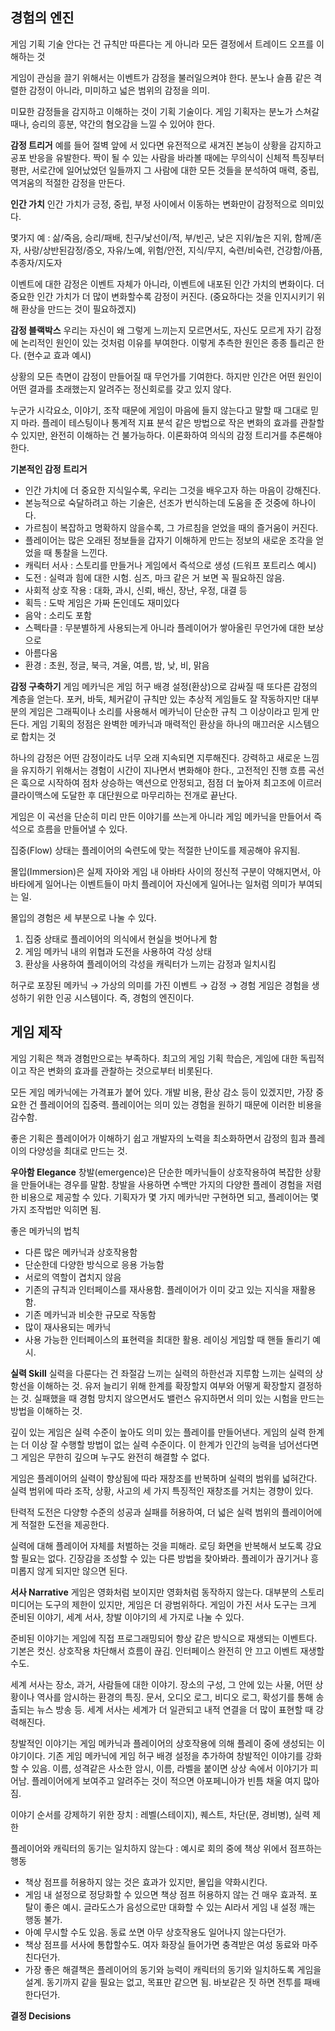 ## 경험의 엔진

게임 기획 기술 안다는 건 규칙만 따른다는 게 아니라 모든 결정에서 트레이드 오프를 이해하는 것

게임이 관심을 끌기 위해서는 이벤트가 감정을 불러일으켜야 한다.
분노나 슬픔 같은 격렬한 감정이 아니라, 미미하고 넓은 범위의 감정을 의미.

미묘한 감정들을 감지하고 이해하는 것이 기획 기술이다.
게임 기획자는 분노가 스쳐갈때나, 승리의 흥분, 약간의 혐오감을 느낄 수 있어야 한다.

**감정 트리거**
예를 들어 절벽 앞에 서 있다면 유전적으로 새겨진 본능이 상황을 감지하고 공포 반응을 유발한다. 짝이 될 수 있는 사람을 바라볼 때에는 무의식이 신체적 특징부터 평판, 서로간에 일어났었던 일들까지 그 사람에 대한 모든 것들을 분석하여 매력, 중립, 역겨움의 적절한 감정을 만든다.

**인간 가치**
인간 가치가 긍정, 중립, 부정 사이에서 이동하는 변화만이 감정적으로 의미있다.

몇가지 예 : 삶/죽음, 승리/패배, 친구/낯선이/적, 부/빈곤, 낮은 지위/높은 지위, 함께/혼자, 사랑/상반된감정/증오, 자유/노예, 위험/안전, 지식/무지, 숙련/비숙련, 건강함/아픔, 추종자/지도자

이벤트에 대한 감정은 이벤트 자체가 아니라, 이벤트에 내포된 인간 가치의 변화이다.
더 중요한 인간 가치가 더 많이 변화할수록 감정이 커진다. 
(중요하다는 것을 인지시키기 위해 환상을 만드는 것이 필요하겠지)

**감정 블랙박스**
우리는 자신이 왜 그렇게 느끼는지 모르면서도, 자신도 모르게 자기 감정에 논리적인 원인이 있는 것처럼 이유를 부여한다. 이렇게 추측한 원인은 종종 틀리곤 한다. (현수교 효과 예시)

상황의 모든 측면이 감정이 만들어질 때 무언가를 기여한다. 하지만 인간은 어떤 원인이 어떤 결과를 초래했는지 알려주는 정신회로를 갖고 있지 않다.

누군가 시각요소, 이야기, 조작 때문에 게임이 마음에 들지 않는다고 말할 때 그대로 믿지 마라. 
플레이 테스팅이나 통계적 지표 분석 같은 방법으로 작은 변화의 효과를 관찰할 수 있지만, 
완전히 이해하는 건 불가능하다. 이론화하여 의식의 감정 트리거를 추론해야 한다. 

**기본적인 감정 트리거**
- 인간 가치에 더 중요한 지식일수록, 우리는 그것을 배우고자 하는 마음이 강해진다.
- 본능적으로 숙달하려고 하는 기술은, 선조가 번식하는데 도움을 준 것중에 하나이다.
- 가르침이 복잡하고 명확하지 않을수록, 그 가르침을 얻었을 때의 즐거움이 커진다.
- 플레이어는 많은 오래된 정보들을 갑자기 이해하게 만드는 정보의 새로운 조각을 얻었을 때 통찰을 느낀다.
- 캐릭터 서사 : 스토리를 만들거나 게임에서 즉석으로 생성 (드워프 포트리스 예시)
- 도전 : 실력과 힘에 대한 시험. 심즈, 마크 같은 거 보면 꼭 필요하진 않음.
- 사회적 상호 작용 : 대화, 과시, 신뢰, 배신, 장난, 우정, 대결 등
- 획득 : 도박 게임은 가짜 돈인데도 재미있다
- 음악 : 소리도 포함
- 스펙타클 : 무분별하게 사용되는게 아니라 플레이어가 쌓아올린 무언가에 대한 보상으로
- 아름다움
- 환경 : 초원, 정글, 북극, 겨울, 여름, 밤, 낮, 비, 맑음

**감정 구축하기**
게임 메카닉은 게임 허구 배경 설정(환상)으로 감싸질 때 또다른 감정의 계층을 얻는다. 
포커, 바둑, 체커같이 규칙만 있는 추상적 게임들도 잘 작동하지만 
대부분의 게임은 그래픽이나 소리를 사용해서 메카닉이 단순한 규칙 그 이상이라고 믿게 만든다.
게임 기획의 정점은 완벽한 메카닉과 매력적인 환상을 하나의 매끄러운 시스템으로 합치는 것

하나의 감정은 어떤 감정이라도 너무 오래 지속되면 지루해진다.
강력하고 새로운 느낌을 유지하기 위해서는 경험이 시간이 지나면서 변화해야 한다.,
고전적인 진행 흐름 곡선은 훅으로 시작하여 점차 상승하는 액션으로 안정되고,
점점 더 높아져 최고조에 이르러 클라이맥스에 도달한 후 대단원으로 마무리하는 전개로 끝난다.

게임은 이 곡선을 단순히 미리 만든 이야기를 쓰는게 아니라 게임 메카닉을 만들어서 즉석으로 흐름을 만들어낼 수 있다.

집중(Flow) 상태는 플레이어의 숙련도에 맞는 적절한 난이도를 제공해야 유지됨.

몰입(Immersion)은 실제 자아와 게임 내 아바타 사이의 정신적 구분이 약해지면서, 아바타에게 일어나는 이벤트들이 마치 플레이어 자신에게 일어나는 일처럼 의미가 부여되는 일.

몰입의 경험은 세 부분으로 나눌 수 있다.
1. 집중 상태로 플레이어의 의식에서 현실을 벗어나게 함
2. 게임 메카닉 내의 위협과 도전을 사용하여 각성 상태
3. 환상을 사용하여 플레이어의 각성을 캐릭터가 느끼는 감정과 일치시킴

허구로 포장된 메카닉 → 가상의 의미를 가진 이벤트 → 감정 → 경험
게임은 경험을 생성하기 위한 인공 시스템이다. 즉, 경험의 엔진이다.


## 게임 제작

게임 기획은 책과 경험만으로는 부족하다.
최고의 게임 기획 학습은, 게임에 대한 독립적이고 작은 변화의 효과를 관찰하는 것으로부터 비롯된다.

모든 게임 메카닉에는 가격표가 붙어 있다. 개발 비용, 환상 감소 등이 있겠지만, 가장 중요한 건 플레이어의 집중력. 플레이어는 의미 있는 경험을 원하기 때문에 이러한 비용을 감수함.

좋은 기획은 플레이어가 이해하기 쉽고 개발자의 노력을 최소화하면서 감정의 힘과 플레이의 다양성을 최대로 만드는 것.

**우아함 Elegance**
창발(emergence)은 단순한 메카닉들이 상호작용하여 복잡한 상황을 만들어내는 경우를 말함.
창발을 사용하면 수백만 가지의 다양한 플레이 경험을 저렴한 비용으로 제공할 수 있다.
기획자가 몇 가지 메카닉만 구현하면 되고, 플레이어는 몇 가지 조작법만 익히면 됨.

좋은 메카닉의 법칙
- 다른 많은 메카닉과 상호작용함
- 단순한데 다양한 방식으로 응용 가능함
- 서로의 역할이 겹치지 않음
- 기존의 규칙과 인터페이스를 재사용함. 플레이어가 이미 갖고 있는 지식을 재활용함.
- 기존 메카닉과 비슷한 규모로 작동함
- 많이 재사용되는 메카닉
- 사용 가능한 인터페이스의 표현력을 최대한 활용. 레이싱 게임할 때 핸들 돌리기 예시.

**실력 Skill**
실력을 다룬다는 건 좌절감 느끼는 실력의 하한선과 지루함 느끼는 실력의 상항선을 이해하는 것.
유저 늘리기 위해 한계를 확장할지 여부와 어떻게 확장할지 결정하는 것.
실패했을 때 경험 망치지 않으면서도 밸런스 유지하면서 의미 있는 시험을 만드는 방법을 이해하는 것.

깊이 있는 게임은 실력 수준이 높아도 의미 있는 플레이를 만들어낸다. 게임의 실력 한계는 더 이상 잘 수행할 방법이 없는 실력 수준이다. 이 한계가 인간의 능력을 넘어선다면 그 게임은 무한히 깊으며 누구도 완전히 해결할 수 없다.

게임은 플레이어의 실력이 향상됨에 따라 재창조를 반복하며 실력의 범위를 넓혀간다.
실력 범위에 따라 조작, 상황, 사고의 세 가지 특징적인 재창조를 거치는 경향이 있다.

탄력적 도전은 다양항 수준의 성공과 실패를 허용하여, 더 넓은 실력 범위의 플레이어에게 적절한 도전을 제공한다.

실력에 대해 플레이어 자체를 처벌하는 것을 피해라. 로딩 화면을 반복해서 보도록 강요할 필요는 없다. 긴장감을 조성할 수 있는 다른 방법을 찾아봐라. 플레이가 끊기거나 흥미롭지 않게 되지만 않으면 된다.

**서사 Narrative**
게임은 영화처럼 보이지만 영화처럼 동작하지 않는다.
대부분의 스토리 미디어는 도구의 제한이 있지만, 게임은 더 광범위하다.
게임이 가진 서사 도구는 크게 준비된 이야기, 세계 서사, 창발 이야기의 세 가지로 나눌 수 있다.

준비된 이야기는 게임에 직접 프로그래밍되어 항상 같은 방식으로 재생되는 이벤트다.
기본은 컷신. 상호작용 차단해서 흐름이 끊김. 인터페이스 완전히 안 끄고 이벤트 재생할수도.

세계 서사는 장소, 과거, 사람들에 대한 이야기. 
장소의 구성, 그 안에 있는 사물, 어떤 상황이나 역사를 암시하는 환경의 특징.
문서, 오디오 로그, 비디오 로그, 확성기를 통해 송출되는 뉴스 방송 등.
세계 서사는 세계가 더 일관되고 내적 연결을 더 많이 표현할 때 강력해진다.

창발적인 이야기는 게임 메카닉과 플레이어의 상호작용에 의해 플레이 중에 생성되는 이야기이다.
기존 게임 메카닉에 게임 허구 배경 설정을 추가하여 창발적인 이야기를 강화할 수 있음.
이름, 성격같은 사소한 암시, 이름, 라벨을 붙이면 상상 속에서 이야기가 피어남.
플레이어에게 보여주고 알려주는 것이 적으면 아포페니아가 빈틈 채울 여지 많아짐.

이야기 순서를 강제하기 위한 장치 : 레벨(스테이지), 퀘스트, 차단(문, 경비병), 실력 제한

플레이어와 캐릭터의 동기는 일치하지 않는다 : 예시로 회의 중에 책상 위에서 점프하는 행동
- 책상 점프를 허용하지 않는 것은 효과가 있지만, 몰입을 약화시킨다.
- 게임 내 설정으로 정당화할 수 있으면 책상 점프 허용하지 않는 건 매우 효과적. 포탈이 좋은 예시. 글라도스가 음성으로만 대화할 수 있는 AI라서 게임 내 설정 깨는 행동 불가.
- 아예 무시할 수도 있음. 동료 쏘면 아무 상호작용도 일어나지 않는다던가.
- 책상 점프를 서사에 통합할수도. 여자 화장실 들어가면 충격받은 여성 동료와 마주친다던가.
- 가장 좋은 해결책은 플레이어의 동기와 능력이 캐릭터의 동기와 일치하도록 게임을 설계. 동기까지 같을 필요는 없고, 목표만 같으면 됨. 바보같은 짓 하면 전투를 패배한다던가.

**결정 Decisions**



